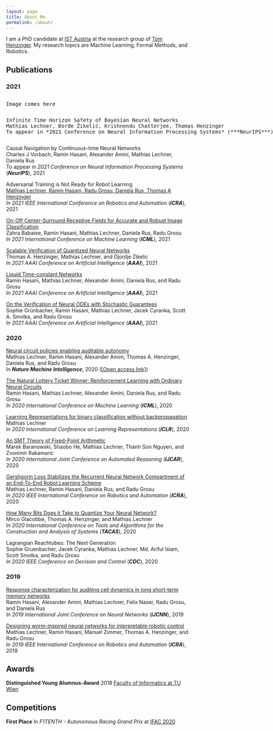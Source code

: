 ```yaml
---
layout: page
title: About Me
permalink: /about/
---
```

<!-- ![]({{ site.baseurl }}/images/merged.jpg) -->

I am a PhD candidate at [IST Austria](https://ist.ac.at/) at the research group of [Tom Henzinger](https://ist.ac.at/en/research/henzinger-group/).
My research topics are Machine Learning, Formal Methods, and Robotics.

## Publications

### 2021

<div style="-webkit-column-count: 2; -moz-column-count: 2; column-count: 2; -webkit-column-rule: 1px dotted #e0e0e0; -moz-column-rule: 1px dotted #e0e0e0; column-rule: 1px dotted #e0e0e0;">
    <div style="display: inline-block;">
        <pre>Image comes here</pre>
    </div>
    <div style="display: inline-block;">
        <pre>Infinite Time Horizon Safety of Bayesian Neural Networks  
Mathias Lechner, Đorđe Žikelić, Krishnendu Chatterjee, Thomas Henzinger  
To appear in *2021 Conference on Neural Information Processing Systems* (***NeurIPS***), 2021  </pre>
    </div>
</div>


Causal Navigation by Continuous-time Neural Networks  
Charles J Vorbach, Ramin Hasani, Alexander Amini, Mathias Lechner, Daniela Rus  
To appear in *2021 Conference on Neural Information Processing Systems* (***NeurIPS***), 2021  

Adversarial Training is Not Ready for Robot Learning  
[Mathias Lechner, Ramin Hasani, Radu Grosu, Daniela Rus, Thomas A Henzinger](https://arxiv.org/pdf/2103.08187.pdf)   
*In 2021 IEEE International Conference on Robotics and Automation* (***ICRA***), 2021  

[On-Off Center-Surround Receptive Fields for Accurate and Robust Image Classification](http://proceedings.mlr.press/v139/babaiee21a/babaiee21a.pdf)  
Zahra Babaiee, Ramin Hasani, Mathias Lechner, Daniela Rus, Radu Grosu  
*In 2021 International Conference on Machine Learning* (***ICML***), 2021  

[Scalable Verification of Quantized Neural Networks](https://ojs.aaai.org/index.php/AAAI/article/view/16496/16303)  
Thomas A. Henzinger, Mathias Lechner, and Djordje Zikelic  
*In 2021 AAAI Conference on Artificial Intelligence* (***AAAI***), 2021

[Liquid Time-constant Networks](https://ojs.aaai.org/index.php/AAAI/article/view/16936/16743)  
Ramin Hasani, Mathias Lechner, Alexander Amini, Daniela Rus, and Radu Grosu  
*In 2021 AAAI Conference on Artificial Intelligence* (***AAAI***), 2021

[On the Verification of Neural ODEs with Stochastic Guarantees](https://ojs.aaai.org/index.php/AAAI/article/view/17372/17179)  
Sophie Grünbacher, Ramin Hasani,  Mathias Lechner, Jacek Cyranka, Scott A. Smolka, and Radu Grosu  
*In 2021 AAAI Conference on Artificial Intelligence* (***AAAI***), 2021

### 2020

[Neural circuit policies enabling auditable autonomy](https://www.nature.com/articles/s42256-020-00237-3)  
Mathias Lechner, Ramin Hasani, Alexander Amini, Thomas A. Henzinger, Daniela Rus, and Radu Grosu   
In ***Nature Machine Intelligence***, 2020 ([[Open access link]](https://publik.tuwien.ac.at/files/publik_292280.pdf))

<!-- [Learning Long-Term Dependencies in Irregularly-Sampled Time Series](https://arxiv.org/pdf/2006.04418.pdf)  
Mathias Lechner, Ramin Hasani  -->

[The Natural Lottery Ticket Winner: Reinforcement Learning with Ordinary Neural Circuits](https://proceedings.icml.cc/static/paper_files/icml/2020/2398-Paper.pdf)  
Ramin Hasani, Mathias Lechner, Alexander Amini, Daniela Rus, and Radu Grosu  
*In 2020 International Conference on Machine Learning* (***ICML***), 2020

[Learning Representations for binary classification without backpropagation](https://openreview.net/forum?id=Bke61krFvS)  
Mathias Lechner  
*In 2020 International Conference on Learning Representations* (***ICLR***), 2020

[An SMT Theory of Fixed-Point Arithmetic](https://soarlab.org/papers/2020_ijcar_bhlnr.pdf)  
Marek Baranowski, Shaobo He, Mathias Lechner, Thanh Son Nguyen, and Zvonimir Rakamaric  
*In 2020 International Joint Conference on Automated Reasoning* (***IJCAR***), 2020

[Gershgorin Loss Stabilizes the Recurrent Neural Network Compartment of an End-To-End Robot Learning Scheme](https://ti.tuwien.ac.at/cps/people/grosu/files/icra20.pdf)  
Mathias Lechner, Ramin Hasani, Daniela Rus, and Radu Grosu  
*In 2020 IEEE International Conference on Robotics and Automation* (***ICRA***), 2020

[How Many Bits Does it Take to Quantize Your Neural Network?](https://link.springer.com/chapter/10.1007/978-3-030-45237-7_5)  
Mirco Giacobbe, Thomas A. Henzinger, and Mathias Lechner  
*In 2020 International Conference on Tools and Algorithms for the Construction and Analysis of Systems* (***TACAS***), 2020

Lagrangian Reachtubes: The Next Generation  
Sophie Gruenbacher, Jacek Cyranka, Mathias Lechner, Md. Ariful Islam, Scott Smolka, and Radu Grosu  
*In 2020 IEEE Conference on Decision and Control* (***CDC***), 2020

### 2019

[Response characterization for auditing cell dynamics in long short-term memory networks](https://ti.tuwien.ac.at/cps/people/grosu/files/ijcnn19.pdf)  
Ramin Hasani, Alexander Amini, Mathias Lechner, Felix Naser, Radu Grosu, and Daniela Rus  
*In 2019 International Joint Conference on Neural Networks* (***IJCNN***), 2019

[Designing worm-inspired neural networks for interpretable robotic control](https://ieeexplore.ieee.org/document/8793840)  
Mathias Lechner, Ramin Hasani, Manuel Zimmer, Thomas A. Henzinger, and Radu Grosu  
*In 2019 IEEE International Conference on Robotics and Automation* (***ICRA***), 2019


## Awards

**Distinguished Young Alumnus-Award** 2018 [Faculty of Informatics at TU Wien](http://www.informatik.tuwien.ac.at/studium/studierende/epilog/2017ws)


## Competitions

**First Place** In *F1TENTH - Autonomous Racing Grand Prix* at [IFAC 2020](https://f1tenth.org/ifac2020.html)